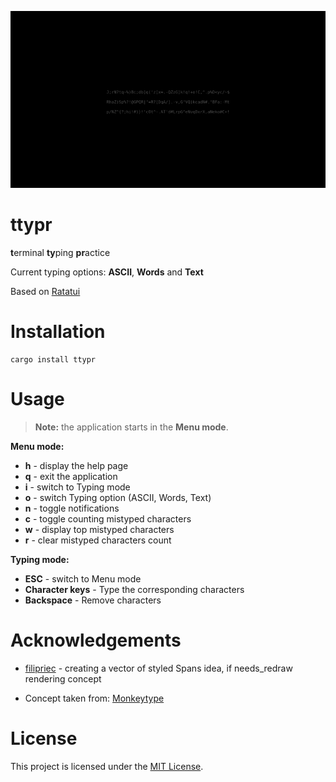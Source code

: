![](preview.gif)

# ttypr

**t**erminal **ty**ping **pr**actice

Current typing options: **ASCII**, **Words** and **Text**

Based on [Ratatui][RatatuiRepo]

# Installation

```shell
cargo install ttypr
```

# Usage

> **Note:** the application starts in the **Menu mode**.

**Menu mode:**

- **h** - display the help page
- **q** - exit the application
- **i** - switch to Typing mode
- **o** - switch Typing option (ASCII, Words, Text)
- **n** - toggle notifications
- **c** - toggle counting mistyped characters
- **w** - display top mistyped characters
- **r** - clear mistyped characters count

**Typing mode:**

- **ESC** - switch to Menu mode
- **Character keys** - Type the corresponding characters
- **Backspace** - Remove characters

# Acknowledgements

- [filipriec][FilipsGitLab] - creating a vector of styled Spans idea, if needs_redraw rendering concept

- Concept taken from: [Monkeytype][MonkeytypeLink]

# License

This project is licensed under the [MIT License][MITLicense].

[RatatuiRepo]: https://github.com/ratatui/ratatui
[FilipsGitLab]: https://gitlab.com/filipriec
[MonkeytypeLink]: https://monkeytype.com
[MITLicense]: https://github.com/hotellogical05/ttypr/blob/main/LICENSE
